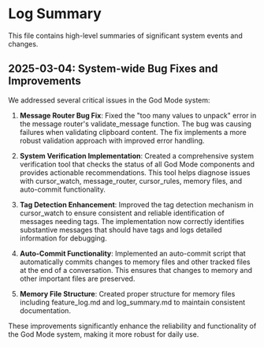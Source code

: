# Log Summary

This file contains high-level summaries of significant system events and changes.

## 2025-03-04: System-wide Bug Fixes and Improvements

We addressed several critical issues in the God Mode system:

1. **Message Router Bug Fix**: Fixed the "too many values to unpack" error in the message router's validate_message function. The bug was causing failures when validating clipboard content. The fix implements a more robust validation approach with improved error handling.

2. **System Verification Implementation**: Created a comprehensive system verification tool that checks the status of all God Mode components and provides actionable recommendations. This tool helps diagnose issues with cursor_watch, message_router, cursor_rules, memory files, and auto-commit functionality.

3. **Tag Detection Enhancement**: Improved the tag detection mechanism in cursor_watch to ensure consistent and reliable identification of messages needing tags. The implementation now correctly identifies substantive messages that should have tags and logs detailed information for debugging.

4. **Auto-Commit Functionality**: Implemented an auto-commit script that automatically commits changes to memory files and other tracked files at the end of a conversation. This ensures that changes to memory and other important files are preserved.

5. **Memory File Structure**: Created proper structure for memory files including feature_log.md and log_summary.md to maintain consistent documentation.

These improvements significantly enhance the reliability and functionality of the God Mode system, making it more robust for daily use. 